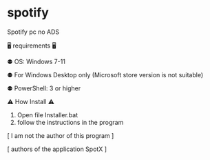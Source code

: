 # spotify
Spotify pc no ADS
 
 🖥️ requirements 🖥️
 
   ⚉ OS: Windows 7-11
   
   ⚉ For Windows Desktop only (Microsoft store version is not suitable)
   
   ⚉ PowerShell: 3 or higher
   
   
  ⚠️ How Install ⚠️
  
  1) Open file Installer.bat
  2) follow the instructions in the program
  
  
  
  
  
  
  
  
  

 [ I am not the author of this program            ]

 [  authors of the application SpotX   ]

  
  
  
  
  
  
  
  
  
  
  
